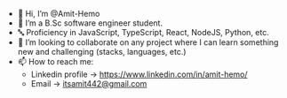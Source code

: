- 👋 Hi, I’m @Amit-Hemo 
- 🌱 I’m a B.Sc software engineer student.
- 🔤 Proficiency in JavaScript, TypeScript, React, NodeJS, Python, etc.
- 💞️ I’m looking to collaborate on any project where I can learn something new and challenging (stacks, languages, etc.)
- 📫 How to reach me: 
     - Linkedin profile -> https://www.linkedin.com/in/amit-hemo/
     - Email -> itsamit442@gmail.com

<!---
Amit-Hemo/Amit-Hemo is a ✨ special ✨ repository because its `README.md` (this file) appears on your GitHub profile.
You can click the Preview link to take a look at your changes.
--->
